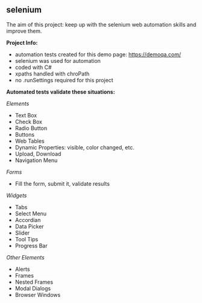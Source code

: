 ## selenium
The aim of this project: keep up with the selenium web automation skills and improve them.

**Project Info:**
- automation tests created for this demo page: https://demoqa.com/
- selenium was used for automation
- coded with C#
- xpaths handled with chroPath
- no .runSettings required for this project

**Automated tests validate these situations:**

*Elements*
- Text Box
- Check Box
- Radio Button
- Buttons
- Web Tables
- Dynamic Properties: visible, color changed, etc.
- Upload, Download
- Navigation Menu

*Forms*
- Fill the form, submit it, validate results

*Widgets*
- Tabs
- Select Menu
- Accordian
- Data Picker
- Slider
- Tool Tips
- Progress Bar

*Other Elements*
- Alerts
- Frames
- Nested Frames
- Modal Dialogs
- Browser Windows




  
